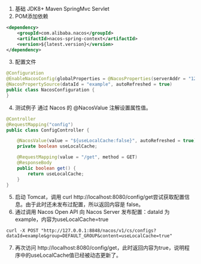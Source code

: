 1. 基础 JDK8+ Maven SpringMvc Servlet
2. POM添加依赖
```xml
<dependency>
    <groupId>com.alibaba.nacos</groupId>
    <artifactId>nacos-spring-context</artifactId>
    <version>${latest.version}</version>
</dependency>
```
3. 配置文件
```java
@Configuration
@EnableNacosConfig(globalProperties = @NacosProperties(serverAddr = "127.0.0.1:8848"))
@NacosPropertySource(dataId = "example", autoRefreshed = true)
public class NacosConfiguration {
}
```
4. 测试例子 通过 Nacos 的 @NacosValue 注解设置属性值。

```java
@Controller
@RequestMapping("config")
public class ConfigController {

    @NacosValue(value = "${useLocalCache:false}", autoRefreshed = true)
    private boolean useLocalCache;

    @RequestMapping(value = "/get", method = GET)
    @ResponseBody
    public boolean get() {
        return useLocalCache;
    }
}
```

5. 启动 Tomcat，调用 curl http://localhost:8080/config/get尝试获取配置信息。由于此时还未发布过配置，所以返回内容是 false。
6. 通过调用 Nacos Open API 向 Nacos Server 发布配置：dataId 为example，内容为useLocalCache=true
```shell
curl -X POST "http://127.0.0.1:8848/nacos/v1/cs/configs?dataId=example&group=DEFAULT_GROUP&content=useLocalCache=true"
```
7. 再次访问 http://localhost:8080/config/get，此时返回内容为true，说明程序中的useLocalCache值已经被动态更新了。


